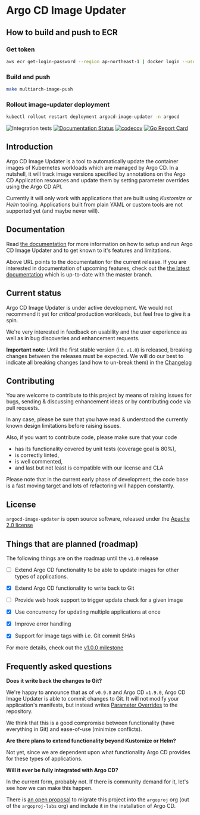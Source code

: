 # Argo CD Image Updater

## How to build and push to ECR

### Get token

```bash
aws ecr get-login-password --region ap-northeast-1 | docker login --username AWS --password-stdin 058264294114.dkr.ecr.ap-northeast-1.amazonaws.com
```

### Build and push

```bash
make multiarch-image-push
```

### Rollout image-updater deployment

```bash
kubectl rollout restart deployment argocd-image-updater -n argocd
```

![Integration tests](https://github.com/argoproj-labs/argocd-image-updater/workflows/Integration%20tests/badge.svg?branch=master&event=push)
[![Documentation Status](https://readthedocs.org/projects/argocd-image-updater/badge/?version=latest)](https://argocd-image-updater.readthedocs.io/en/latest/?badge=latest)
[![codecov](https://codecov.io/gh/argoproj-labs/argocd-image-updater/branch/master/graph/badge.svg)](https://codecov.io/gh/argoproj-labs/argocd-image-updater)
[![Go Report Card](https://goreportcard.com/badge/github.com/argoproj-labs/argocd-image-updater)](https://goreportcard.com/report/github.com/argoproj-labs/argocd-image-updater)

## Introduction

Argo CD Image Updater is a tool to automatically update the container
images of Kubernetes workloads which are managed by Argo CD. In a nutshell,
it will track image versions specified by annotations on the Argo CD
Application resources and update them by setting parameter overrides using
the Argo CD API.

Currently it will only work with applications that are built using *Kustomize*
or *Helm* tooling. Applications built from plain YAML or custom tools are not
supported yet (and maybe never will).

## Documentation

Read
[the documentation](https://argocd-image-updater.readthedocs.io/en/stable/)
for more information on how to setup and run Argo CD Image Updater and to get
known to it's features and limitations.

Above URL points to the documentation for the current release. If you are
interested in documentation of upcoming features, check out the
[the latest documentation](https://argocd-image-updater.readthedocs.io/en/latest/)
which is up-to-date with the master branch.

## Current status

Argo CD Image Updater is under active development. We would not recommend it
yet for *critical* production workloads, but feel free to give it a spin.

We're very interested in feedback on usability and the user experience as well
as in bug discoveries and enhancement requests.

**Important note:** Until the first stable version (i.e. `v1.0`) is released,
breaking changes between the releases must be expected. We will do our best
to indicate all breaking changes (and how to un-break them) in the
[Changelog](CHANGELOG.md)

## Contributing

You are welcome to contribute to this project by means of raising issues for
bugs, sending & discussing enhancement ideas or by contributing code via pull
requests.

In any case, please be sure that you have read & understood the currently known
design limitations before raising issues.

Also, if you want to contribute code, please make sure that your code

* has its functionality covered by unit tests (coverage goal is 80%),
* is correctly linted,
* is well commented,
* and last but not least is compatible with our license and CLA

Please note that in the current early phase of development, the code base is
a fast moving target and lots of refactoring will happen constantly.

## License

`argocd-image-updater` is open source software, released under the
[Apache 2.0 license](https://www.apache.org/licenses/LICENSE-2.0)

## Things that are planned (roadmap)

The following things are on the roadmap until the `v1.0` release

* [ ] Extend Argo CD functionality to be able to update images for other types
  of applications.

* [x] Extend Argo CD functionality to write back to Git

* [ ] Provide web hook support to trigger update check for a given image

* [x] Use concurrency for updating multiple applications at once

* [x] Improve error handling

* [x] Support for image tags with i.e. Git commit SHAs

For more details, check out the
[v1.0.0 milestone](https://github.com/argoproj-labs/argocd-image-updater/milestone/1)

## Frequently asked questions

**Does it write back the changes to Git?**

We're happy to announce that as of `v0.9.0` and Argo CD `v1.9.0`, Argo CD
Image Updater is able to commit changes to Git. It will not modify your
application's manifests, but instead writes
[Parameter Overrides](https://argoproj.github.io/argo-cd/user-guide/parameters/#store-overrides-in-git)
to the repository.

We think that this is a good compromise between functionality (have everything
in Git) and ease-of-use (minimize conflicts).

**Are there plans to extend functionality beyond Kustomize or Helm?**

Not yet, since we are dependent upon what functionality Argo CD provides for
these types of applications.

**Will it ever be fully integrated with Argo CD?**

In the current form, probably not. If there is community demand for it, let's
see how we can make this happen.

There is [an open proposal](https://github.com/argoproj/argo-cd/issues/7385) to migrate this project into the `argoproj` org (out
of the `argoproj-labs` org) and include it in the installation of Argo CD.
